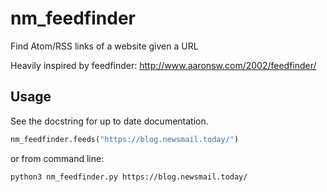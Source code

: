 # nm_feedfinder

Find Atom/RSS links of a website given a URL

Heavily inspired by feedfinder: http://www.aaronsw.com/2002/feedfinder/

## Usage
See the docstring for up to date documentation.

```python
nm_feedfinder.feeds("https://blog.newsmail.today/")
```

or from command line:
```bash
python3 nm_feedfinder.py https://blog.newsmail.today/
```
